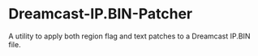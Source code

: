 # Dreamcast-IP.BIN-Patcher
A utility to apply both region flag and text patches to a Dreamcast IP.BIN file.
